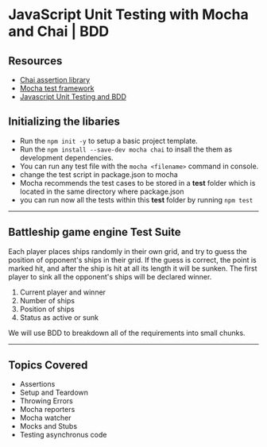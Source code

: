 # JavaScript Unit Testing with Mocha and Chai | BDD

## Resources

-   [Chai assertion library](https://www.chaijs.com/api/bdd/)
-   [Mocha test framework](https://mochajs.org/)
-   [Javascript Unit Testing and BDD](https://www.youtube.com/watch?v=u5cLK1UrFyQ)

## Initializing the libaries

-   Run the `npm init -y` to setup a basic project template.
-   Run the `npm install --save-dev mocha chai` to insall the them as development dependencies.
-   You can run any test file with the `mocha <filename>` command in console.
-   change the test script in package.json to mocha
-   Mocha recommends the test cases to be stored in a **test** folder which is located in the same directory where package.json
-   you can run now all the tests within this **test** folder by running `npm test`

---

## Battleship game engine Test Suite

Each player places ships randomly in their own grid, and try to guess the position of opponent's ships in their grid. If the guess is correct, the point is marked hit, and after the ship is hit at all its length it will be sunken. The first player to sink all the opponent's ships will be declared winner.

1. Current player and winner
2. Number of ships
3. Position of ships
4. Status as active or sunk

We will use BDD to breakdown all of the requirements into small chunks.

---

## Topics Covered

-   Assertions
-   Setup and Teardown
-   Throwing Errors
-   Mocha reporters
-   Mocha watcher
-   Mocks and Stubs
-   Testing asynchronus code
